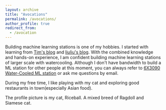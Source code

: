 ```yaml
---
layout: archive
title: "Avocations"
permalink: /avocations/
author_profile: true
redirect_from:
  - /avocation
---
```



Building machine learning stations is one of my hobbies. I started with learning from [Tim's blog](https://timdettmers.com/2018/12/16/deep-learning-hardware-guide/) and [liuliu's blog](https://zhuanlan.zhihu.com/p/56701258). With the combined knowledge and hands-on experience, I am confident building machine learning stations of larger scale with watercooling. Although I don't have bandwidth to build a ML station for other people at this moment, you can always refer to [6X3090 Water-Cooled ML station](../posts/2021-10-blog-post-4/) or ask me questions by email.


During my free time, I like playing with my cat and exploring good restaurants in town(especially Asian food).


The profile picture is my cat, Riceball. A mixed breed of Ragdoll and Siamese cat.